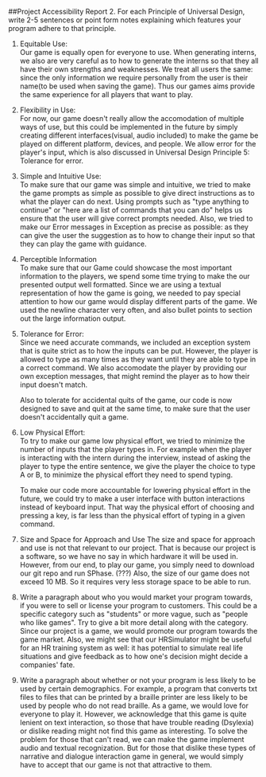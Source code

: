 ##Project Accessibility Report
2. For each Principle of Universal Design, write 2-5 sentences or point form notes explaining which features your program adhere to that principle.
   1. Equitable Use:\
      Our game is equally open for everyone to use. When generating interns, we also are very careful as to how to generate the interns so that they all have their own strengths and weaknesses. We treat all users the same: since the only information we require personally from the user is their name(to be used when saving the game). Thus our games aims provide the same experience for all players that want to play.
   
   2. Flexibility in Use:\
      For now, our game doesn't really allow the accomodation of multiple ways of use, but this could be implemented in the future by simply creating different interfaces(visual, audio included) to make the game be played on different platform, devices, and people. We allow error for the player's input, which is also discussed in Universal Design Principle 5: Tolerance for error.
   
   3. Simple and Intuitive Use: \
      To make sure that our game was simple and intuitive, we tried to make the game prompts as simple as possible to give direct instructions as to what the player can do next. Using prompts such as "type anything to continue" or "here are a list of commands that you can do" helps us ensure that the user will give correct prompts needed. Also, we tried to make our Error messages in Exception as precise as possible: as they can give the user the suggestion as to how to change their input so that they can play the game with guidance.
   
   4. Perceptible Information\
      To make sure that our Game could showcase the most important information to the players, we spend some time trying to make the our presented output well formatted. Since we are using a textual representation of how the game is going, we needed to pay special attention to how our game would display different parts of the game. We used the newline character very often, and also bullet points to section out the large information output. 
   
   5. Tolerance for Error:\
      Since we need accurate commands, we included an exception system that is quite strict as to how the inputs can be put. However, the player is allowed to type as many times as they want until they are able to type in a correct command. We also accomodate the player by providing our own exception messages, that might remind the player as to how their input doesn't match.
   
      Also to tolerate for accidental quits of the game, our code is now designed to save and quit at the same time, to make sure that the user doesn't accidentally quit a game.
   6. Low Physical Effort:\
      To try to make our game low physical effort, we tried to minimize the number of inputs that the player types in. For example when the player is interacting with the intern during the interview, instead of asking the player to type the entire sentence, we give the player the choice to type A or B, to minimize the physical effort they need to spend typing.
   
      To make our code more accountable for lowering physical effort in the future, we could try to make a user interface with button interactions instead of keyboard input. That way the physical effort of choosing and pressing a key, is far less than the physical effort of typing in a given command.
   
   7. Size and Space for Approach and Use
      The size and space for approach and use is not that relevant to our project. That is because our project is a software, so we have no say in which hardware it will be used in. However, from our end, to play our game, you simply need to download our git repo and run SPhase. (???)
   Also, the size of our game does not exceed 10 MB. So it requires very less storage space to be able to run.

3. Write a paragraph about who you would market your program towards, if you were to sell or license your program to customers. This could be a specific category such as "students" or more vague, such as "people who like games". Try to give a bit more detail along with the category.
   Since our project is a game, we would promote our program towards the game market. Also, we might see that our HRSimulator might be useful for an HR training system as well: it has potential to simulate real life situations and give feedback as to how one's decision might decide a companies' fate. 

4. Write a paragraph about whether or not your program is less likely to be used by certain demographics. For example, a program that converts txt files to files that can be printed by a braille printer are less likely to be used by people who do not read braille.
   As a game, we would love for everyone to play it. However, we acknowledge that this game is quite lenient on text interaction, so those that have trouble reading (Dsylexia) or dislike reading might not find this game as interesting. To solve the problem for those that can't read, we can make the game implement audio and textual recognization. But for those that dislike these types of narrative and dialogue interaction game in general, we would simply have to accept that our game is not that attractive to them.